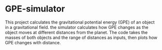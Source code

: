 # GPE-simulator

This project calculates the gravitational potential energy (GPE) of an object in a gravitational field. the simulator calculates how GPE changes as the object moves at different distances from the planet. The code takes the masses of both objects and the range of distances as inputs, then plots how GPE changes with distance. 
